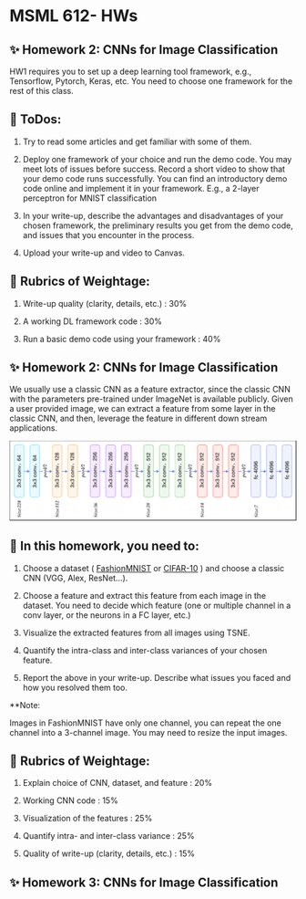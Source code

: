 # MSML 612- HWs

## :sparkles: Homework 2: CNNs for Image Classification
HW1 requires you to set up a deep learning tool framework, e.g., Tensorflow, Pytorch, Keras, etc. You need to choose one framework for the rest of this class.

## :scroll:  ToDos:
1. Try to read some articles and get familiar with some of them.

2. Deploy one framework of your choice and run the demo code. You may meet lots of issues before success. Record a short video to show that your demo code runs successfully.
You can find an introductory demo code online and implement it in your framework. E.g., a 2-layer perceptron for MNIST classification

4. In your write-up, describe the advantages and disadvantages of your chosen framework, the preliminary results you get from the demo code, and issues that you encounter in the process.

5. Upload your write-up and video to Canvas.


## :briefcase: Rubrics of Weightage:

1. Write-up quality (clarity, details, etc.) : 30%

2. A working DL framework code : 30%

3. Run a basic demo code using your framework : 40%


## :sparkles: Homework 2: CNNs for Image Classification

We usually use a classic CNN as a feature extractor, since the classic CNN with the parameters pre-trained under ImageNet is available publicly. Given a user provided image, we can extract a feature from some layer in the classic CNN, and then, leverage the feature in different down stream applications.

![A sample Framework](framework.png)

## :scroll:  In this homework, you need to:

1. Choose a dataset ( [FashionMNIST](https://www.kaggle.com/zalando-research/fashionmnist)  or [CIFAR-10](http://www.cs.toronto.edu/~kriz/cifar.html) ) and choose a classic CNN (VGG, Alex, ResNet…).

2. Choose a feature and extract this feature from each image in the dataset. You need to decide which feature (one or multiple channel in a conv layer, or the neurons in a FC layer, etc.)

3. Visualize the extracted features from all images using TSNE.

4. Quantify the intra-class and inter-class variances of your chosen feature.

5. Report the above in your write-up. Describe what issues you faced and how you resolved them too.

**Note:

Images in FashionMNIST have only one channel, you can repeat the one channel into a 3-channel image.
You may need to resize the input images.

## :briefcase: Rubrics of Weightage:

1. Explain choice of CNN, dataset, and feature : 20%

2. Working CNN code : 15%

3. Visualization of the features : 25%

4. Quantify intra- and inter-class variance : 25% 

5. Quality of write-up (clarity, details, etc.) : 15%


## :sparkles: Homework 3: CNNs for Image Classification



